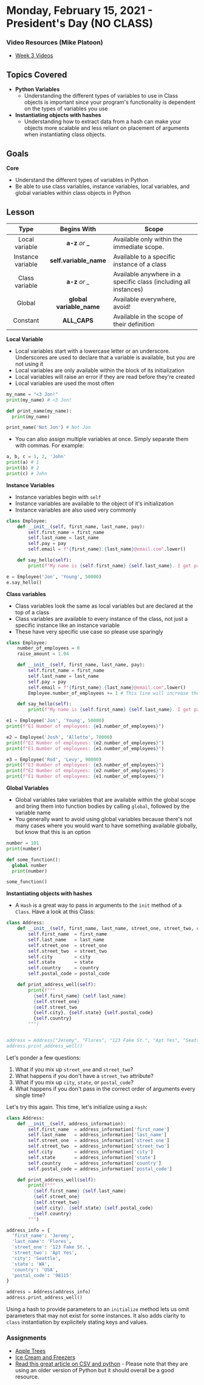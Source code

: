 # Monday, February 15, 2021 - President's Day (NO CLASS)

### Video Resources (Mike Platoon)
- [Week 3 Videos](https://www.youtube.com/watch?v=sMKRM6f99Dk&list=PLu0CiQ7bzwEQFbl_8DTrMyfgD5OmMjVhM)

## Topics Covered
- **Python Variables**
  - Understanding the different types of variables to use in Class objects is important since your program's functionality is dependent on the types of variables you use
- **Instantiating objects with hashes**
  - Understanding how to extract data from a hash can make your objects more scalable and less reliant on placement of arguments when instantiating class objects.


## Goals
**Core**
- Understand the different types of variables in Python
- Be able to use class variables, instance variables, local variables, and global variables within class objects in Python

## Lesson
| Type             | Begins With        | Scope                                    |
|:----------------:|:------------------:|------------------------------------------|
|Local variable    | **a-z** *or* **_** | Available only within the immediate scope.
|Instance variable | **self.variable_name**              | Available to a specific instance of a class
|Class variable    | **a-z** *or* *_*             | Available anywhere in a specific class (including all instances)
|Global          | **global variable_name**       | Available everywhere, avoid!
|Constant          | **ALL_CAPS**       | Available in the scope of their definition
**Local Variable**
- Local variables start with a lowercase letter or an underscore. Underscores are used to declare that a variable is available, but you are not using it
- Local variables are only available within the block of its initialization
- Local variables will raise an error if they are read before they're created
- Local variables are used the most often

```python
my_name = "<3 Jon!"
print(my_name) # <3 Jon!

def print_name(my_name):
  print(my_name)

print_name('Not Jon') # Not Jon
```
- You can also assign multiple variables at once. Simply separate them with commas. For example:

```python
a, b, c = 1, 2, 'John'
print(a) # 1
print(b) # 2
print(c) # John
```

**Instance Variables**
- Instance variables begin with `self`
- Instance variables are available to the object of it's initialization
- Instance variables are also used very commonly

```python
class Employee:
    def __init__(self, first_name, last_name, pay):
        self.first_name = first_name
        self.last_name = last_name
        self.pay = pay
        self.email = f"{first_name}.{last_name}@email.com".lower()

    def say_hello(self):
        print(f"My name is {self.first_name} {self.last_name}. I get paid ${self.pay} and my email address is {self.email}.")

e = Employee('Jon', 'Young', 50000)
e.say_hello()
```

**Class variables**
- Class variables look the same as local variables but are declared at the top of a class
- Class variables are available to every instance of the class, not just a specific instance like an instance variable
- These have very specific use case so please use sparingly

```python
class Employee:
    number_of_employees = 0
    raise_amount = 1.04

    def __init__(self, first_name, last_name, pay):
        self.first_name = first_name
        self.last_name = last_name
        self.pay = pay
        self.email = f"{first_name}.{last_name}@email.com".lower()
        Employee.number_of_employees += 1 # This line will increase the class variable "number_of_employees" across all instances of the Employee class. Note that you are calling it on the Employee class (capital E)

    def say_hello(self):
        print(f"My name is {self.first_name} {self.last_name}. I get paid ${self.pay} and my email address is {self.email}.")

e1 = Employee('Jon', 'Young', 50000)
print(f"E1 Number of employees: {e1.number_of_employees}")

e2 = Employee('Josh', 'Alletto', 70000)
print(f"E2 Number of employees: {e2.number_of_employees}")
print(f"E1 Number of employees: {e1.number_of_employees}")

e3 = Employee('Rod', 'Levy', 90000)
print(f"E3 Number of employees: {e3.number_of_employees}")
print(f"E2 Number of employees: {e2.number_of_employees}")
print(f"E1 Number of employees: {e1.number_of_employees}")

```

**Global Variables**
- Global variables take variables that are available within the global scope and bring them into function bodies by calling `global`, followed by the variable name
- You generally want to avoid using global variables because there's not many cases where you would want to have something available globally, but know that this is an option

```python
number = 101
print(number)

def some_function():
  global number
  print(number)

some_function()
```

**Instantiating objects with hashes**
* A `Hash` is a great way to pass in arguments to the `init` method of a `Class`. Have a look at this Class:

```python
class Address:
    def __init__(self, first_name, last_name, street_one, street_two, city, state, country, postal_code):
        self.first_name  = first_name
        self.last_name   = last_name
        self.street_one  = street_one
        self.street_two  = street_two
        self.city        = city
        self.state       = state
        self.country     = country
        self.postal_code = postal_code

    def print_address_well(self):
        print(f"""
          {self.first_name} {self.last_name}
          {self.street_one}
          {self.street_two
          {self.city}, {self.state} {self.postal_code}
          {self.country}
        """)


address = Address("Jeremy", "Flores", "123 Fake St.", "Apt Yes", "Seattle", "WA", "USA", "98115")
address.print_address_well()
```

Let's ponder a few questions:
1. What if you mix up `street_one` and `street_two`?
2. What happens if you don't have a `street_two` attribute?
3. What if you mix up `city`, `state`, or `postal_code`?
4. What happens if you don't pass in the correct order of arguments every single time?

Let's try this again. This time, let's initialize using a `Hash`:

```python
class Address:
    def __init__(self, address_information):
        self.first_name  = address_information['first_name']
        self.last_name   = address_information['last_name']
        self.street_one  = address_information['street_one']
        self.street_two  = address_information['street_two']
        self.city        = address_information['city']
        self.state       = address_information['state']
        self.country     = address_information['country']
        self.postal_code = address_information['postal_code']

    def print_address_well(self):
        print(f"""
          {self.first_name} {self.last_name}
          {self.street_one}
          {self.street_two}
          {self.city}, {self.state} {self.postal_code}
          {self.country}
        """)

address_info = {
  'first_name': 'Jeremy',
  'last_name': 'Flores',
  'street_one': '123 Fake St.',
  'street_two': 'Apt Yes',
  'city': 'Seattle',
  'state': 'WA',
  'country': 'USA',
  'postal_code': '98115'
}

address = Address(address_info)
address.print_address_well()
```

Using a hash to provide parameters to an `initialize` method lets us omit parameters that may not exist for some instances. It also adds clarity to `class` instantiation by explicitely stating keys and values.

### Assignments
* [Apple Trees](https://github.com/novemberplatoon/apple-trees)
* [Ice Cream and Freezers](https://github.com/novemberplatoon/ice-cream-and-freezers)
* [Read this great article on CSV and python](https://www.pythonforbeginners.com/csv/using-the-csv-module-in-python) - Please note that they are using an older version of Python but it should overall be a good resource.

